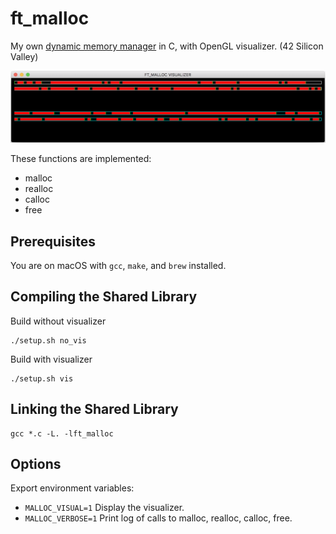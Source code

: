 # ft_malloc
My own [dynamic memory manager](https://en.wikipedia.org/wiki/C_dynamic_memory_allocation) in C, with OpenGL visualizer. (42 Silicon Valley)

![visualizer](https://github.com/ashih42/ft_malloc/blob/master/Screenshots/visualizer.png)

These functions are implemented:
* malloc
* realloc
* calloc
* free

## Prerequisites

You are on macOS with `gcc`, `make`, and `brew` installed.

## Compiling the Shared Library

Build without visualizer

```
./setup.sh no_vis
```

Build with visualizer

```
./setup.sh vis
```

## Linking the Shared Library

```
gcc *.c -L. -lft_malloc
```

## Options

Export environment variables:
* `MALLOC_VISUAL=1` Display the visualizer.
* `MALLOC_VERBOSE=1` Print log of calls to malloc, realloc, calloc, free.

